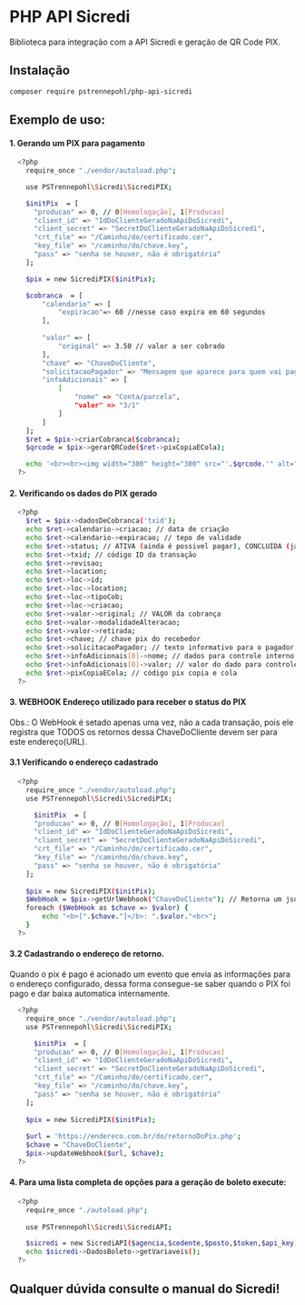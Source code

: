 # PHP API Sicredi
Biblioteca para integração com a API Sicredi e geração de QR Code PIX.

## Instalação
```bash
composer require pstrennepohl/php-api-sicredi
```
## Exemplo de uso:

#### 1. Gerando um PIX para pagamento
```bash
  <?php
    require_once "./vendor/autoload.php";

    use PSTrennepohl\Sicredi\SicrediPIX;

    $initPix  = [
      "producao" => 0, // 0[Homologação], 1[Producao]
      "client_id" => "IdDoClienteGeradoNaApiDoSicredi",
      "client_secret" => "SecretDoClienteGeradoNaApiDoSicredi",
      "crt_file" => "/Caminho/do/certificado.cer",
      "key_file" => "/caminho/do/chave.key",
      "pass" => "senha se houver, não é obrigatória"
    ];

    $pix = new SicrediPIX($initPix);

    $cobranca  = [
        "calendario" => [
            "expiracao"=> 60 //nesse caso expira em 60 segundos
        ],
       
        "valor" => [
            "original" => 3.50 // valor a ser cobrado
        ],
        "chave" => "ChaveDoCliente", 
        "solicitacaoPagador" => "Mensagem que aparece para quem vai pagar.",
        "infoAdicionais" => [
            [
                "nome" => "Conta/parcela",
                "valor" => "3/1"
            ]
        ]
    ];
    $ret = $pix->criarCobranca($cobranca);
    $qrcode = $pix->gerarQRCode($ret->pixCopiaECola);

    echo '<br><br><img width="300" height="300" src="'.$qrcode.'" alt="QR Code" />';
  ?>
```

#### 2. Verificando os dados do PIX gerado
```bash
  <?php
    $ret = $pix->dadosDeCobranca('txid');
    echo $ret->calendario->criacao; // data de criação
    echo $ret->calendario->expiracao; // tepo de validade
    echo $ret->status; // ATIVA (ainda é possivel pagar), CONCLUIDA (já foi paga)
    echo $ret->txid; // código ID da transação
    echo $ret->revisao; 
    echo $ret->location; 
    echo $ret->loc->id; 
    echo $ret->loc->location; 
    echo $ret->loc->tipoCob; 
    echo $ret->loc->criacao; 
    echo $ret->valor->original; // VALOR da cobrança
    echo $ret->valor->modalidadeAlteracao;
    echo $ret->valor->retirada;
    echo $ret->chave; // chave pix do recebedor
    echo $ret->solicitacaoPagador; // texto informativo para o pagador
    echo $ret->infoAdicionais[0]->nome; // dados para controle interno
    echo $ret->infoAdicionais[0]->valor; // valor do dado para controle interno
    echo $ret->pixCopiaECola; // código pix copia e cola
  ?>
```

#### 3. WEBHOOK Endereço utilizado para receber o status do PIX
  Obs.: O WebHook é setado apenas uma vez, não a cada transação, pois ele registra que TODOS os retornos dessa ChaveDoCliente devem ser para este endereço(URL).

#### 3.1 Verificando o endereço cadastrado
```bash
  <?php
    require_once "./vendor/autoload.php";
    use PSTrennepohl\Sicredi\SicrediPIX;

      $initPix  = [
      "producao" => 0, // 0[Homologação], 1[Producao]
      "client_id" => "IdDoClienteGeradoNaApiDoSicredi",
      "client_secret" => "SecretDoClienteGeradoNaApiDoSicredi",
      "crt_file" => "/Caminho/do/certificado.cer",
      "key_file" => "/caminho/do/chave.key",
      "pass" => "senha se houver, não é obrigatória"
    ];
    
    $pix = new SicrediPIX($initPix);
    $WebHook = $pix->getUrlWebhook("ChaveDoCliente"); // Retorna um json
    foreach ($WebHook as $chave => $valor) {
        echo "<b>[".$chave."]</b>: ".$valor."<br>";
    }
  ?>
```

#### 3.2 Cadastrando o endereço de retorno.
  Quando o pix é pago é acionado um evento que envia as informações para o endereço configurado, dessa forma consegue-se saber quando o PIX foi pago e dar baixa automatica internamente.
```bash  
  <?php 
    require_once "./vendor/autoload.php";
    use PSTrennepohl\Sicredi\SicrediPIX;

      $initPix  = [
      "producao" => 0, // 0[Homologação], 1[Producao]
      "client_id" => "IdDoClienteGeradoNaApiDoSicredi",
      "client_secret" => "SecretDoClienteGeradoNaApiDoSicredi",
      "crt_file" => "/Caminho/do/certificado.cer",
      "key_file" => "/caminho/do/chave.key",
      "pass" => "senha se houver, não é obrigatória"
    ];
    
    $pix = new SicrediPIX($initPix);
    
    $url = 'https://endereco.com.br/do/retornoDoPix.php';
    $chave = "ChaveDoCliente", 
    $pix->updateWebhook($url, $chave);
  ?>
```


#### 4. Para uma lista completa de opções para a geração de boleto execute:
```bash
  <?php
    require_once "./autoload.php";
    
    use PSTrennepohl\Sicredi\SicrediAPI;

    $sicredi = new SicrediAPI($agencia,$cedente,$posto,$token,$api_key);
    echo $sicredi->DadosBoleto->getVariaveis();
  ?>
```

## Qualquer dúvida consulte o manual do Sicredi!
